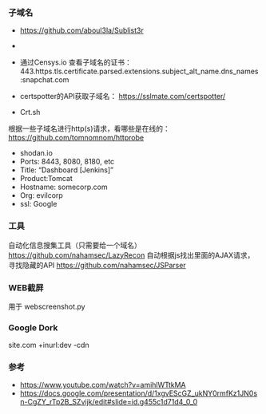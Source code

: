 ### 子域名
- https://github.com/aboul3la/Sublist3r
- 

- 通过Censys.io 查看子域名的证书：
443.https.tls.certificate.parsed.extensions.subject_alt_name.dns_names:snapchat.com

- certspotter的API获取子域名：
https://sslmate.com/certspotter/

- Crt.sh

根据一些子域名进行http(s)请求，看哪些是在线的：
https://github.com/tomnomnom/httprobe


- shodan.io
- Ports: 8443, 8080, 8180, etc
- Title: “Dashboard [Jenkins]”
- Product:Tomcat
- Hostname: somecorp.com
- Org: evilcorp
- ssl: Google




### 工具
自动化信息搜集工具（只需要给一个域名）
https://github.com/nahamsec/LazyRecon
自动根据js找出里面的AJAX请求，寻找隐藏的API
https://github.com/nahamsec/JSParser

### WEB截屏
用于
webscreenshot.py

### Google Dork
site.com +inurl:dev -cdn 

### 参考
- https://www.youtube.com/watch?v=amihlWTtkMA
- https://docs.google.com/presentation/d/1xgvEScGZ_ukNY0rmfKz1JN0sn-CgZY_rTp2B_SZvijk/edit#slide=id.g455c1d71d4_0_0
